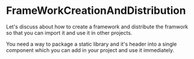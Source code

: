 # FrameWorkCreationAndDistribution

Let's discuss about how to create a framework and distribute the framwork 
so that you can import it and use it in other projects.

You need a way to package a static library and it's header into a single component which you can add in your project and use it immediately.
